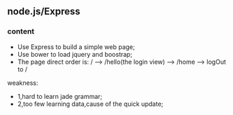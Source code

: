 ## node.js/Express
### content
+ Use Express to build a simple web page;
+ Use bower to load jquery and boostrap;
+ The page direct order is:  / --> /hello(the login view) --> /home --> logOut to /

weakness:

+ 1,hard to learn jade grammar;
+ 2,too few learning data,cause of the quick update;

